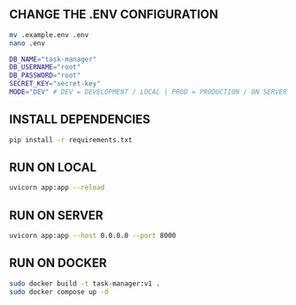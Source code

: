 ## CHANGE THE .ENV CONFIGURATION
```bash
mv .example.env .env
nano .env
```

```bash
DB_NAME="task-manager"
DB_USERNAME="root"
DB_PASSWORD="root"
SECRET_KEY="secret-key"
MODE="DEV" # DEV = DEVELOPMENT / LOCAL | PROD = PRODUCTION / ON SERVER
```

## INSTALL DEPENDENCIES
```bash
pip install -r requirements.txt
```

## RUN ON LOCAL

```bash
uvicorn app:app --reload
```

## RUN ON SERVER

```bash
uvicorn app:app --host 0.0.0.0 --port 8000
```

## RUN ON DOCKER
```bash
sudo docker build -t task-manager:v1 .
sudo docker compose up -d
```
